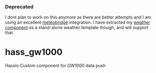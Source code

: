### Deprecated ###
I dont plan to work on this anymore as there are better attempts and I am using an excellent [meteobridge](https://github.com/briis/meteobridge) integration. I have extracted my [weather component](https://github.com/xannor/hass_weather_template) as a stand-alone weather template though, and will support that.

# hass_gw1000
Hassio Custom component for GW1000 data push
